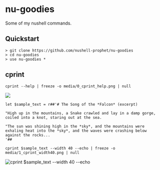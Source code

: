 # nu-goodies

Some of my nushell commands.

## Quickstart

```nushell no-run
> git clone https://github.com/nushell-prophet/nu-goodies
> cd nu-goodies
> use nu-goodies *
```

## cprint

```nu
cprint --help | freeze -o media/0_cprint_help.png | null
```

![](media/0_cprint_help.png)

```nu no-output
let $sample_text = r##'# The Song of the *Falcon* (excerpt)

"High up in the mountains, a Snake crawled and lay in a damp gorge, coiled into a knot, staring out at the sea.

"The sun was shining high in the *sky*, and the mountains were exhaling heat into the *sky*, and the waves were crashing below against the rocks...
'##
```

```nu no-output
cprint $sample_text --width 40 --echo | freeze -o media/1_cprint_width40.png | null
```

![cprint $sample_text --width 40 --echo](media/1_cprint_width40.png)
